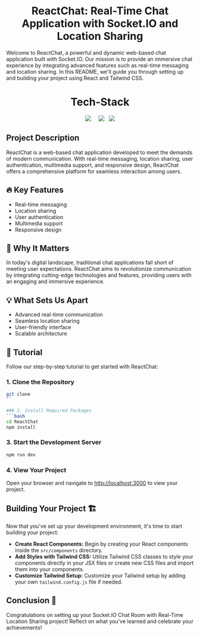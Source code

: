 # <div align="center">ReactChat: Real-Time Chat Application with Socket.IO and Location Sharing</div>

Welcome to ReactChat, a powerful and dynamic web-based chat application built with Socket.IO. Our mission is to provide an immersive chat experience by integrating advanced features such as real-time messaging and location sharing. In this README, we'll guide you through setting up and building your project using React and Tailwind CSS.

<h1 align="center">Tech-Stack</h1>

<p align="center">
  <img src="https://img.shields.io/badge/react-%2320232a.svg?style=for-the-badge&logo=react&logoColor=%2361DAFB">&nbsp;&nbsp;&nbsp;&nbsp;
  <img src="https://img.shields.io/badge/Socket.io-black?style=for-the-badge&logo=socket.io&badgeColor=010101">&nbsp;&nbsp;
  <img src="https://img.shields.io/badge/tailwindcss-%2338B2AC.svg?style=for-the-badge&logo=tailwind-css&logoColor=white">
</p>

## Project Description
ReactChat is a web-based chat application developed to meet the demands of modern communication. With real-time messaging, location sharing, user authentication, multimedia support, and responsive design, ReactChat offers a comprehensive platform for seamless interaction among users.

## 🔥 Key Features
- Real-time messaging
- Location sharing
- User authentication
- Multimedia support
- Responsive design

## 🌟 Why It Matters
In today's digital landscape, traditional chat applications fall short of meeting user expectations. ReactChat aims to revolutionize communication by integrating cutting-edge technologies and features, providing users with an engaging and immersive experience.

## 💡 What Sets Us Apart
- Advanced real-time communication
- Seamless location sharing
- User-friendly interface
- Scalable architecture

## 🌟 Tutorial
Follow our step-by-step tutorial to get started with ReactChat:

### 1. Clone the Repository
```bash
git clone 
``

### 2. Install Required Packages
```bash
cd ReactChat
npm install
```

### 3. Start the Development Server
```bash
npm run dev
```

### 4. View Your Project
Open your browser and navigate to [http://localhost:3000](http://localhost:3000) to view your project.

## Building Your Project 🏗️
Now that you've set up your development environment, it's time to start building your project:

- **Create React Components:** Begin by creating your React components inside the `src/components` directory.
- **Add Styles with Tailwind CSS:** Utilize Tailwind CSS classes to style your components directly in your JSX files or create new CSS files and import them into your components.
- **Customize Tailwind Setup:** Customize your Tailwind setup by adding your own `tailwind.config.js` file if needed.

## Conclusion 🎉
Congratulations on setting up your Socket.IO Chat Room with Real-Time Location Sharing project! Reflect on what you've learned and celebrate your achievements!
